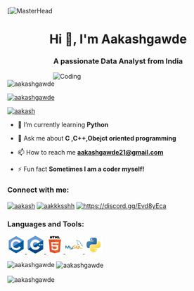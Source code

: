 [![MasterHead](https://exploringbits.com/wp-content/uploads/2022/01/discord-banner-4.gif)
<h1 align="center">Hi 👋, I'm Aakashgawde</h1>
<h3 align="center">A passionate Data Analyst from India</h3>
<img align="right" alt="Coding" width="400" src="https://media2.giphy.com/media/Dh5q0sShxgp13DwrvG/200w.webp?cid=ecf05e47dfynkeesxgz0icerbkdn8jmclvqpttjdh2waufmn&rid=200w.webp&ct=g">

<p align="left"> <img src="https://komarev.com/ghpvc/?username=aakashgawde&label=Profile%20views&color=0e75b6&style=flat" alt="aakashgawde" /> </p>

<p align="left"> <a href="https://github.com/ryo-ma/github-profile-trophy"><img src="https://github-profile-trophy.vercel.app/?username=aakashgawde" alt="aakashgawde" /></a> </p>

<p align="left"> <a href="https://x.com/aakashgawde21" target="blank"><img src="https://img.shields.io/twitter/follow/aakash?logo=twitter&style=for-the-badge" alt="aakash" /></a> </p>

- 🌱 I’m currently learning **Python**

- 💬 Ask me about **C ,C++,Obejct oriented programming**

- 📫 How to reach me **aakashgawde21@gmail.com**

- ⚡ Fun fact **Sometimes I am a coder myself!**

<h3 align="left">Connect with me:</h3>
<p align="left">
<a href="https://twitter.com/aakash" target="blank"><img align="center" src="https://raw.githubusercontent.com/rahuldkjain/github-profile-readme-generator/master/src/images/icons/Social/twitter.svg" alt="aakash" height="30" width="40" /></a>
<a href="https://instagram.com/aakkksshh" target="blank"><img align="center" src="https://raw.githubusercontent.com/rahuldkjain/github-profile-readme-generator/master/src/images/icons/Social/instagram.svg" alt="aakkksshh" height="30" width="40" /></a>
<a href="https://discord.gg/https://discord.gg/Evd8yEca" target="blank"><img align="center" src="https://raw.githubusercontent.com/rahuldkjain/github-profile-readme-generator/master/src/images/icons/Social/discord.svg" alt="https://discord.gg/Evd8yEca" height="30" width="40" /></a>
</p>

<h3 align="left">Languages and Tools:</h3>
<p align="left"> <a href="https://www.cprogramming.com/" target="_blank" rel="noreferrer"> <img src="https://raw.githubusercontent.com/devicons/devicon/master/icons/c/c-original.svg" alt="c" width="40" height="40"/> </a> <a href="https://www.w3schools.com/cpp/" target="_blank" rel="noreferrer"> <img src="https://raw.githubusercontent.com/devicons/devicon/master/icons/cplusplus/cplusplus-original.svg" alt="cplusplus" width="40" height="40"/> </a> <a href="https://www.w3.org/html/" target="_blank" rel="noreferrer"> <img src="https://raw.githubusercontent.com/devicons/devicon/master/icons/html5/html5-original-wordmark.svg" alt="html5" width="40" height="40"/> </a> <a href="https://www.mysql.com/" target="_blank" rel="noreferrer"> <img src="https://raw.githubusercontent.com/devicons/devicon/master/icons/mysql/mysql-original-wordmark.svg" alt="mysql" width="40" height="40"/> </a> <a href="https://www.python.org" target="_blank" rel="noreferrer"> <img src="https://raw.githubusercontent.com/devicons/devicon/master/icons/python/python-original.svg" alt="python" width="40" height="40"/> </a> </p>

<p><img align="left" src="https://github-readme-stats.vercel.app/api/top-langs?username=aakashgawde&show_icons=true&locale=en&layout=compact" alt="aakashgawde" /></p>

<p>&nbsp;<img align="center" src="https://github-readme-stats.vercel.app/api?username=aakashgawde&show_icons=true&locale=en" alt="aakashgawde" /></p>

<p><img align="center" src="https://github-readme-streak-stats.herokuapp.com/?user=aakashgawde&" alt="aakashgawde" /></p>
